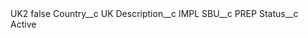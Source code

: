 <?xml version="1.0" encoding="UTF-8"?>
<CustomMetadata xmlns="http://soap.sforce.com/2006/04/metadata" xmlns:xsi="http://www.w3.org/2001/XMLSchema-instance" xmlns:xsd="http://www.w3.org/2001/XMLSchema">
    <label>UK2</label>
    <protected>false</protected>
    <values>
        <field>Country__c</field>
        <value xsi:type="xsd:string">UK</value>
    </values>
    <values>
        <field>Description__c</field>
        <value xsi:type="xsd:string">IMPL</value>
    </values>
    <values>
        <field>SBU__c</field>
        <value xsi:type="xsd:string">PREP</value>
    </values>
    <values>
        <field>Status__c</field>
        <value xsi:type="xsd:string">Active</value>
    </values>
</CustomMetadata>
